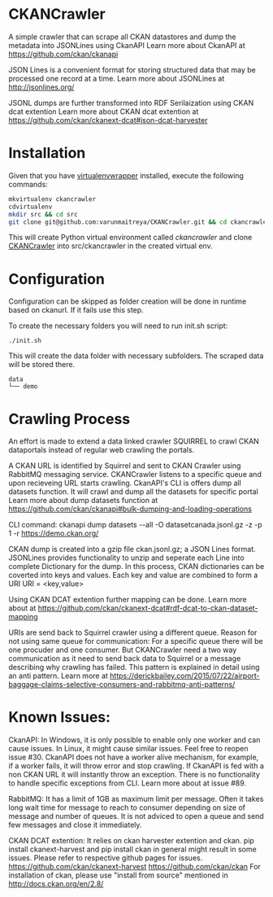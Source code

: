 CKANCrawler
============


A simple crawler that can scrape all CKAN datastores and dump the metadata into JSONLines using CkanAPI
Learn more about CkanAPI at https://github.com/ckan/ckanapi

JSON Lines is a convenient format for storing structured data that may be processed one record at a time.
Learn more about JSONLines at http://jsonlines.org/

JSONL dumps are further transformed into RDF Serilaization using CKAN dcat extention 
Learn more about CKAN dcat extention at https://github.com/ckan/ckanext-dcat#json-dcat-harvester

Installation
==================


Given that you have [virtualenvwrapper](https://virtualenvwrapper.readthedocs.io/) installed, execute the following commands:
```bash
mkvirtualenv ckancrawler
cdvirtualenv
mkdir src && cd src
git clone git@github.com:varunmaitreya/CKANCrawler.git && cd ckancrawler
```

This will create Python virtual environment called *ckancrawler* and clone [CKANCrawler](https://github.com/varunmaitreya/CKANCrawler) into src/ckancrawler in the created virtual env.

Configuration
==================


Configuration can be skipped as folder creation will be done in runtime based on ckanurl. If it fails use this step.

To create the necessary folders you will need to run init.sh script:
```
./init.sh
```

This will create the data folder with necessary subfolders. The scraped data will be stored there.

```
data
└── demo
```

Crawling Process
=================


An effort is made to extend a data linked crawler SQUIRREL to crawl CKAN dataportals instead of regular web crawling the portals.

A CKAN URL is identified by Squirrel and sent to CKAN Crawler using RabbitMQ messaging service.
CKANCrawler listens to a specific queue and upon recieveing URL starts crawling.
CkanAPI's CLI is offers dump all datasets function. It will crawl and dump all the datasets for specific portal
Learn more about dump datasets function at https://github.com/ckan/ckanapi#bulk-dumping-and-loading-operations

CLI command:
ckanapi dump datasets --all -O datasetcanada.jsonl.gz -z -p 1 -r https://demo.ckan.org/

CKAN dump is created into a gzip file ckan.jsonl.gz; a JSON Lines format. JSONLines provides functionality to unzip and seperate each Line into complete Dictionary for the dump.
In this process, CKAN dictionaries can be coverted into keys and values. Each key and value are combined to form a URI
URI = <key,value>

Using CKAN DCAT extention further mapping can be done.
Learn more about at https://github.com/ckan/ckanext-dcat#rdf-dcat-to-ckan-dataset-mapping

URIs are send back to Squirrel crawler using a different queue.
Reason for not using same queue for communication: For a specific queue there will be one procuder and one consumer. But CKANCrawler need a two way communication as it need to send back data to Squirrel or a message describing why crawling has failed. This pattern is explained in detail using an anti pattern.
Learn more at https://derickbailey.com/2015/07/22/airport-baggage-claims-selective-consumers-and-rabbitmq-anti-patterns/


Known Issues:
==============


CkanAPI:
In Windows, it is only possible to enable only one worker and can cause issues. In Linux, it might cause similar issues. Feel free to reopen issue #30.
CkanAPI does not have a worker alive mechanism, for example, if a worker fails, it will throw error and stop crawling.
If CkanAPI is fed with a non CKAN URL it will instantly throw an exception. There is no functionality to handle specific exceptions from CLI. Learn more about at issue #89.

RabbitMQ:
It has a limit of 1GB as maximum limit per message. Often it takes long wait time for message to reach to consumer depending on size of message and number of queues.
It is not adviced to open a queue and send few messages and close it immediately.

CKAN DCAT extention:
It relies on ckan harvester extention and ckan. pip install ckanext-harvest and pip install ckan in general might result in some issues. Please refer to respective github pages for issues.
https://github.com/ckan/ckanext-harvest
https://github.com/ckan/ckan
For installation of ckan, please use "install from source" mentioned in http://docs.ckan.org/en/2.8/




